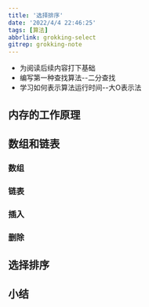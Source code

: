 ```yaml
---
title: '选择排序'
date: '2022/4/4 22:46:25'
tags: [算法]
abbrlink: grokking-select
gitrep: grokking-note
---
```

- 为阅读后续内容打下基础
- 编写第一种查找算法--二分查找
- 学习如何表示算法运行时间--大O表示法

<!--more-->

## 内存的工作原理

## 数组和链表

### 数组

### 链表

### 插入

### 删除

## 选择排序

## 小结
